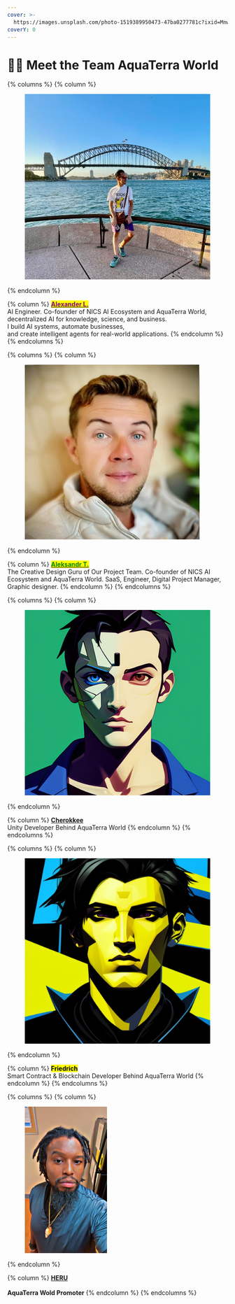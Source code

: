 ```yaml
---
cover: >-
  https://images.unsplash.com/photo-1519389950473-47ba0277781c?ixid=MnwxMjA3fDB8MHxwaG90by1wYWdlfHx8fGVufDB8fHx8&ixlib=rb-1.2.1&auto=format&fit=crop&w=2970&q=80
coverY: 0
---
```


# 🕵️‍♂️ Meet the Team AquaTerra World

{% columns %}
{% column %}
<figure><img src=".gitbook/assets/IMG_2082.jpeg" alt=""><figcaption></figcaption></figure>
{% endcolumn %}

{% column %}
[<mark style="color:purple;">**Alexander L.**</mark>](https://www.linkedin.com/in/luntick/)\
AI Engineer. Co-founder of NICS AI Ecosystem and AquaTerra World,\
decentralized AI for knowledge, science, and business.\
I build AI systems, automate businesses,\
and create intelligent agents for real-world applications.
{% endcolumn %}
{% endcolumns %}

{% columns %}
{% column %}
<figure><img src=".gitbook/assets/IMG_2083.jpeg" alt=""><figcaption></figcaption></figure>
{% endcolumn %}

{% column %}
[<mark style="color:green;">**Aleksandr T.**</mark>](https://www.linkedin.com/in/alekstoch/)\
The Creative Design Guru of Our Project Team. Co-founder of NICS AI Ecosystem and AquaTerra World. SaaS, Engineer, Digital Project Manager, Graphic designer.
{% endcolumn %}
{% endcolumns %}

{% columns %}
{% column %}
<figure><img src=".gitbook/assets/Anime Avatar Designer_cubism, cyberpunk, avatar, boy_image-0_1689097056.png" alt=""><figcaption></figcaption></figure>
{% endcolumn %}

{% column %}
[**Cherokkee**](https://github.com/Cherokkee888/)\
Unity Developer Behind AquaTerra World
{% endcolumn %}
{% endcolumns %}

{% columns %}
{% column %}
<figure><img src=".gitbook/assets/Character Portraits_cyberpunk, cubism, avatar, boy_image-2_1689275668.png" alt=""><figcaption></figcaption></figure>
{% endcolumn %}

{% column %}
<mark style="color:$danger;">**Friedrich**</mark>\
Smart Contract & Blockchain Developer Behind AquaTerra World
{% endcolumn %}
{% endcolumns %}

{% columns %}
{% column %}
<figure><img src=".gitbook/assets/IMG_2707.jpeg" alt="" width="188"><figcaption></figcaption></figure>
{% endcolumn %}

{% column %}
[**HERU**](https://x.com/Jermz_219)\
\
**AquaTerra Wold Promoter**
{% endcolumn %}
{% endcolumns %}
